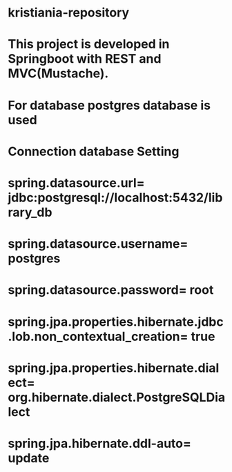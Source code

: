 # kristiania-repository

# This project is developed in Springboot with REST and MVC(Mustache).
# For database postgres database is used

# Connection database Setting
# spring.datasource.url= jdbc:postgresql://localhost:5432/library_db
# spring.datasource.username= postgres
# spring.datasource.password= root
# spring.jpa.properties.hibernate.jdbc.lob.non_contextual_creation= true
# spring.jpa.properties.hibernate.dialect= org.hibernate.dialect.PostgreSQLDialect
# spring.jpa.hibernate.ddl-auto= update

